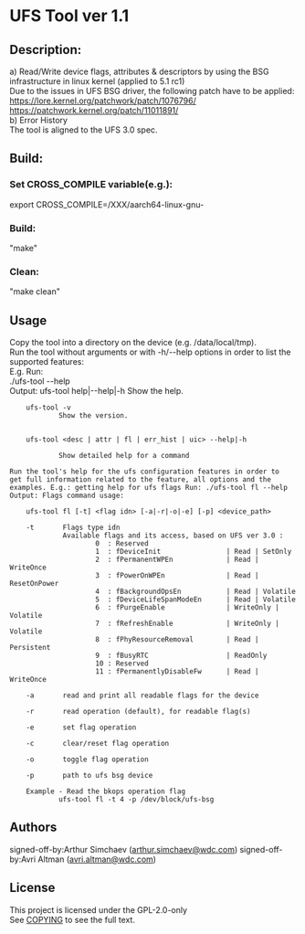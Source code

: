 # UFS Tool ver 1.1 #

## Description: ##
a) Read/Write device flags, attributes & descriptors by
using the BSG infrastructure in linux kernel (applied to 5.1 rc1)   
Due to the issues in UFS BSG driver, the following patch have to be
applied:   
   https://lore.kernel.org/patchwork/patch/1076796/   
   https://patchwork.kernel.org/patch/11011891/   
b) Error History   
The tool is aligned to the UFS 3.0 spec.   

## Build: ##
### Set CROSS\_COMPILE variable(e.g.): ###
export CROSS\_COMPILE=/XXX/aarch64-linux-gnu-

### Build: ###
"make"

### Clean: ###
 "make clean"   

## Usage ##
Copy the tool into a directory on the device (e.g.
/data/local/tmp).   
Run the tool without arguments or with -h/--help
    options in order to list the supported features:   
E.g. Run:  
./ufs-tool --help  
Output:
    ufs-tool help|--help|-h Show the help.

        ufs-tool -v
                Show the version.


        ufs-tool <desc | attr | fl | err_hist | uic> --help|-h

                Show detailed help for a command

    Run the tool's help for the ufs configuration features in order to
    get full information related to the feature, all options and the
    examples. E.g.: getting help for ufs flags Run: ./ufs-tool fl --help
    Output: Flags command usage:

        ufs-tool fl [-t] <flag idn> [-a|-r|-o|-e] [-p] <device_path> 

        -t       Flags type idn
                 Available flags and its access, based on UFS ver 3.0 :
                         0  : Reserved
                         1  : fDeviceInit                | Read | SetOnly
                         2  : fPermanentWPEn             | Read | WriteOnce
                         3  : fPowerOnWPEn               | Read | ResetOnPower
                         4  : fBackgroundOpsEn           | Read | Volatile
                         5  : fDeviceLifeSpanModeEn      | Read | Volatile
                         6  : fPurgeEnable               | WriteOnly | Volatile
                         7  : fRefreshEnable             | WriteOnly | Volatile
                         8  : fPhyResourceRemoval        | Read | Persistent
                         9  : fBusyRTC                   | ReadOnly
                         10 : Reserved
                         11 : fPermanentlyDisableFw      | Read | WriteOnce

        -a       read and print all readable flags for the device

        -r       read operation (default), for readable flag(s)

        -e       set flag operation

        -c       clear/reset flag operation

        -o       toggle flag operation

        -p       path to ufs bsg device

        Example - Read the bkops operation flag
                ufs-tool fl -t 4 -p /dev/block/ufs-bsg

## Authors ##
signed-off-by:Arthur Simchaev (arthur.simchaev@wdc.com)
signed-off-by:Avri Altman (avri.altman@wdc.com)

## License ##
This project is licensed under the GPL-2.0-only  
See [COPYING](COPYING) to see the full text.
